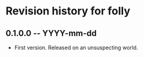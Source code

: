 # Revision history for folly

## 0.1.0.0 -- YYYY-mm-dd

* First version. Released on an unsuspecting world.
